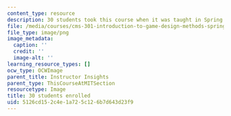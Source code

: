 ```yaml
---
content_type: resource
description: 30 students took this course when it was taught in Spring 2016.
file: /media/courses/cms-301-introduction-to-game-design-methods-spring-2016/5126cd152c4e1a725c126b7d643d23f9_30.png
file_type: image/png
image_metadata:
  caption: ''
  credit: ''
  image-alt: ''
learning_resource_types: []
ocw_type: OCWImage
parent_title: Instructor Insights
parent_type: ThisCourseAtMITSection
resourcetype: Image
title: 30 students enrolled
uid: 5126cd15-2c4e-1a72-5c12-6b7d643d23f9
---
```

